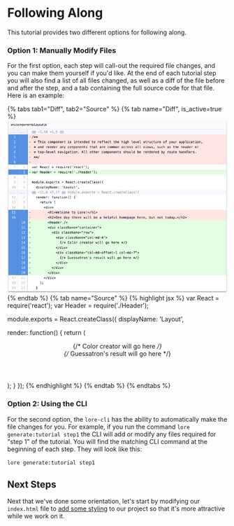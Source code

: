 # Following Along

This tutorial provides two different options for following along. 

### Option 1: Manually Modify Files

For the first option, each step will call-out the required file changes, and you can make them yourself if you'd like.
At the end of each tutorial step you will also find a list of all files changed, as well as a diff of the file before 
and after the step, and a tab containing the full source code for that file. Here is an example:

{% tabs tab1="Diff", tab2="Source" %}
{% tab name="Diff", is_active=true %}
![New Lore App](/assets/images/tutorial/step2-diff-layout.png)
{% endtab %}
{% tab name="Source" %}
{% highlight jsx %}
var React = require('react');
var Header = require('./Header');

module.exports = React.createClass({
  displayName: 'Layout',

  render: function() {
    return (
      <div>
        <Header />
        <div className="container">
          <div className="row">
            <div className="col-md-4">
              {/* Color creator will go here */}
            </div>
            <div className="col-md-offset-1 col-md-7">
              {/* Guessatron's result will go here */}
            </div>
          </div>
        </div>
      </div>
    );
  }
});
{% endhighlight %}
{% endtab %}
{% endtabs %}

### Option 2: Using the CLI

For the second option, the `lore-cli` has the ability to automatically make the file changes for you.  For example, 
if you run the command `lore generate:tutorial step1` the CLI will add or modify any files required for "step 1" of the
tutorial. You will find the matching CLI command at the beginning of each step. They will look like this:

```sh
lore generate:tutorial step1
```

## Next Steps

Next that we've done some orientation, let's start by modifying our `index.html` file to [add some styling](../step-1/)
to our project so that it's more attractive while we work on it.

